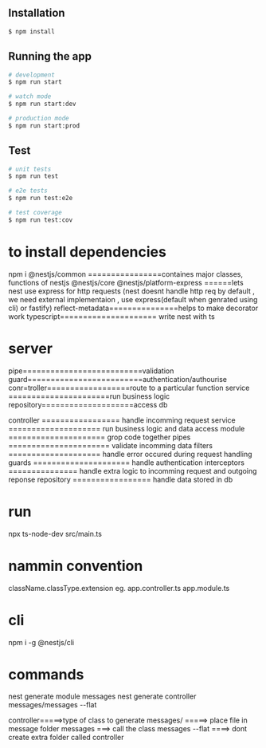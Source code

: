 ## Installation

```bash
$ npm install
```

## Running the app

```bash
# development
$ npm run start

# watch mode
$ npm run start:dev

# production mode
$ npm run start:prod
```

## Test

```bash
# unit tests
$ npm run test

# e2e tests
$ npm run test:e2e

# test coverage
$ npm run test:cov
```


# to install dependencies

npm i
@nestjs/common ================containes major classes, functions of nestjs
@nestjs/core
@nestjs/platform-express ======lets nest use express for http requests (nest doesnt handle http req by default , we need external implementaion , use express(default when genrated using cli) or fastify)
reflect-metadata===============helps to make decorator work
typescript===================== write nest with ts

# server

pipe==========================validation
guard=========================authentication/authourise
conr=troller==================route to a particular function
service ======================run business logic
repository====================access db

controller ================= handle incomming request
service ==================== run business logic and data access
module ===================== grop code together
pipes ====================== validate incomming data
filters ==================== handle error occured during request handling
guards ===================== handle authentication
interceptors =============== handle extra logic to incomming request and outgoing reponse
repository ================= handle data stored in db

# run

npx ts-node-dev src/main.ts

# nammin convention

className.classType.extension
eg.
app.controller.ts
app.module.ts

# cli

npm i -g @nestjs/cli

# commands

nest generate module messages
nest generate controller messages/messages --flat

controller=====>type of class to generate
messages/ =====> place file in message folder
messages ===> call the class messages
--flat ====> dont create extra folder called controller